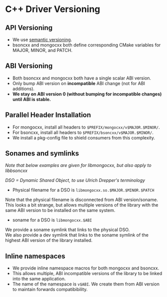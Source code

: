 # C++ Driver Versioning                                                                                                                                                                                           
                                                                                                                                                                                         
## API Versioning                                                                                                                                                                                                 
                                                                                                                                                                                                                  
* We use [semantic versioning](http://semver.org/).                                                                                                                                                               
* bsoncxx and mongocxx both define corresponding CMake variables for MAJOR, MINOR, and PATCH.                                                                                                                     
                                                                                                                                                                                                                  
## ABI Versioning                                                                                                                                                                                                 
                                                                                                                                                                                                                  
* Both bsoncxx and mongocxx both have a single scalar ABI version.                                                                                                                                             
* Only bump ABI version on **incompatible** ABI change (not for ABI additions).                                                                                                                                   
* **We stay on ABI version 0 (without bumping for incompatible changes) until ABI is stable.**
                                                                                                                                                                                                                  
## Parallel Header Installation                                                                                                                                                                                   
                                                                                                                                                                                                                  
* For mongocxx, install all headers to `$PREFIX/mongocxx/v$MAJOR.$MINOR/`.                                                                                                                                        
* For bsoncxx, install all headers to `$PREFIX/bsoncxx/v$MAJOR.$MINOR/`.                                                                                                                                          
* We install a pkg-config file to shield consumers from this complexity.                                                                                                                                          
                                                                                                                                                                                                                  
## Sonames and symlinks                                                                                                                                                                                           
                                                                                                                                                                                                                  
*Note that below examples are given for libmongocxx, but also apply to libbsoncxx*                                                                                                                                
                                                                                                                                                                                                                  
*DSO = Dynamic Shared Object, to use Ulrich Drepper's terminology*                                                                                                                                                
                                                                                                                                                                                                                  
* Physical filename for a DSO is `libmongocxx.so.$MAJOR.$MINOR.$PATCH`                                                                                                                                            
                                                                                                                                                                                                                  
Note that the physical filename is disconnected from ABI version/soname. This looks a bit strange, but allows multiple versions of the library with the same ABI version to be installed on the same system.      
                                                                                                                                                                                                                  
* soname for a DSO is `libmongocxx.$ABI`                                                                                                                                                                          
                                                                                                                                                                                                                  
We provide a soname symlink that links to the physical DSO.                                                                                                                                                       
We also provide a dev symlink that links to the soname symlink of the highest ABI version of the library installed.                                                                                               
                                                                                                                                                                                                                  
## Inline namespaces                                                                                                                                                                                              
                                                                                                                                                                                                                  
* We provide inline namespace macros for both mongocxx and bsoncxx.                                                                                                                                               
* This allows multiple, ABI incompatible versions of the library to be linked into the same application.                                                                                                          
* The name of the namespace is `v$ABI`. We create them from ABI version to maintain forwards compatibibility.                                                                                                     
                                                                                                                  